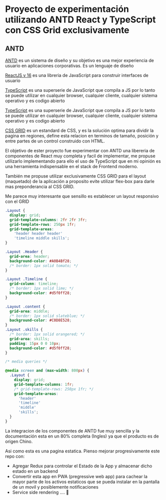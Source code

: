 # Proyecto de experimentación utilizando ANTD React y TypeScript con CSS Grid exclusivamente


## ANTD

[ANTD](https://ant.design/) es un sistema de diseño y su objetivo es una mejor experiencia de usuario en
aplicaciones corporativas.  Es un lenguaje de diseño

[ReactJS v 16](https://reactjs.org/) es una libreria de JavaScript para construir interfaces de usuario

[TypeScript](https://www.typescriptlang.org/) es una superserie de JavaScript que compila a JS por lo tanto se puede utilizar en cualquier browser, cualquier cliente, cualquier sistema operativo y es codigo abierto

[TypeScript](https://www.typescriptlang.org/) es una superserie de JavaScript que compila a JS por lo tanto se puede utilizar en cualquier browser, cualquier cliente, cualquier sistema operativo y es codigo abierto


[CSS GRID](https://developer.mozilla.org/en-US/docs/Web/CSS/CSS_Grid_Layout) es un estandard de CSS, y es la solución optima para dividir la pagina en regiones, define esta relacion en terminos de tamaño, posición y entre partes de un control construido con HTML.

El objetivo de ester proyecto fue experimentar con ANTD una libereria de componentes de React muy completa y facil de implementar, me propuse utilizarlo implementando para ello el uso de TypeScript que en mi opinión es una herramienta indispensable en el stack de Frontend moderno.

También me propuse utilizar exclusivamente CSS GRID para el layout (maquetado) de la aplicación
a proposito evite utilizar flex-box para darle mas preponderancia al CSS GRID.

Me parece muy interesante que sensillo es establecer un layout responsivo con el GRID

```css
.Layout {
  display: grid;
  grid-template-columns: 2fr 2fr 3fr;
  grid-template-rows: 250px 1fr;
  grid-template-areas:
    'header header header'
    'timeline middle skills';
}

.Layout .Header {
  grid-area: header;
  background-color: #A0B4Bf28;
  /* border: 1px solid tomato; */
}

.Layout .Timeline {
  grid-column: timeline;
  /* border: 1px solid lime; */
  background-color: #d5f0ff28;
}

.Layout .content {
  grid-area: middle;
  /* border: 1px solid slateblue; */
  background-color: #C0D8E528;
}
.Layout .skills {
  /* border: 1px solid orangered; */
  grid-area: skills;
  padding: 15px 0 0 10px;
  background-color: #d5f0ff28;
}

/* media queries */

@media screen and (max-width: 800px) {
  .Layout {
    display: grid;
    grid-template-columns: 1fr;
    /* grid-template-rows: 250px 1fr; */
    grid-template-areas:
      'header'
      'timeline'
      'middle'
      'skills';
  }
}
```

La integracion de los componentes de ANTD fue muy sencilla y la documentación esta en un 80% completa (Ingles) ya que el producto es de origen Chino.

Asi como esta es una pagina estatica. 
Pienso mejorar progresivamente este repo con:

- Agregar Redux para controlar el Estado de la App y almacenar dicho estado en un backend
- Convertir esta app en PWA (pregressive web app)  para cachear la mayor parte de los activos estaticos que se pueda instalar en la pantalla de un movil y posiblemente notificaciones
- Service side rendering .... 🤔